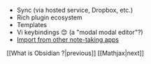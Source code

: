 * Sync (via hosted service, Dropbox, etc.)
* Rich plugin ecosystem
* Templates
* Vi keybindings 😊 (a "modal modal editor"?)
* [Import from other note-taking apps](https://help.obsidian.md/Plugins/Importer)

[[What is Obsidian ?|previous]] [[Mathjax|next]]